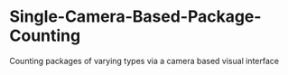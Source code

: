 # Single-Camera-Based-Package-Counting
Counting packages of varying types via a camera based visual interface
